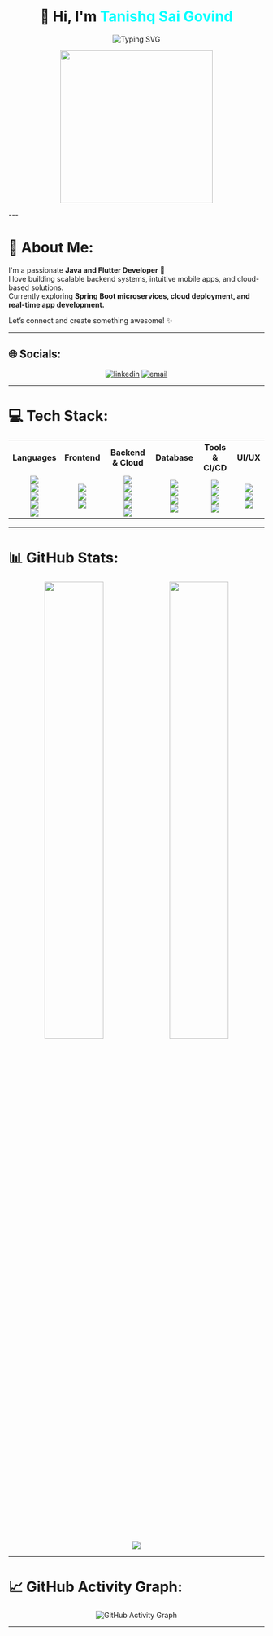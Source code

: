 <h1 align="center">
  👋 Hi, I'm <span style="color:#00FFFF;">Tanishq Sai Govind</span>
</h1>

<p align="center">
  <img src="https://readme-typing-svg.herokuapp.com?font=Fira+Code&size=30&duration=2000&pause=1000&color=00FFFF&center=true&vCenter=true&width=700&lines=Java+%7C+Flutter+Developer;Backend+%7C+Cloud+%7C+Mobile+Enthusiast;Let's+Build+Something+Awesome!" alt="Typing SVG" />
</p>

<p align="center">
  <img src="https://media.giphy.com/media/qgQUggAC3Pfv687qPC/giphy.gif" width="300" />
</p>
---

# 💫 About Me:
I'm a passionate **Java and Flutter Developer** 🚀  
I love building scalable backend systems, intuitive mobile apps, and cloud-based solutions.  
Currently exploring **Spring Boot microservices, cloud deployment, and real-time app development.**

Let’s connect and create something awesome! ✨

---

## 🌐 Socials:
<p align="center">
  <a href="https://linkedin.com/in/tanishq-sai-govind-7a7399259" target="blank"><img src="https://img.shields.io/badge/LinkedIn-%230077B5.svg?style=for-the-badge&logo=linkedin&logoColor=white" alt="linkedin" /></a>
  <a href="mailto:tanishqsaigovind@gmail.com" target="blank"><img src="https://img.shields.io/badge/Email-D14836?style=for-the-badge&logo=gmail&logoColor=white" alt="email" /></a>
</p>

---

# 💻 Tech Stack:

<table align="center">
  <tr>
    <th>Languages</th>
    <th>Frontend</th>
    <th>Backend & Cloud</th>
    <th>Database</th>
    <th>Tools & CI/CD</th>
    <th>UI/UX</th>
  </tr>
  <tr>
    <td align="center">
      <img src="https://img.shields.io/badge/Java-%23ED8B00.svg?style=for-the-badge&logo=openjdk&logoColor=white" /><br>
      <img src="https://img.shields.io/badge/Dart-%230175C2.svg?style=for-the-badge&logo=dart&logoColor=white" /><br>
      <img src="https://img.shields.io/badge/JavaScript-%23323330.svg?style=for-the-badge&logo=javascript&logoColor=%23F7DF1E" /><br>
      <img src="https://img.shields.io/badge/C-%2300599C.svg?style=for-the-badge&logo=c&logoColor=white" /><br>
      <img src="https://img.shields.io/badge/C++-%2300599C.svg?style=for-the-badge&logo=c%2B%2B&logoColor=white" />
    </td>
    <td align="center">
      <img src="https://img.shields.io/badge/HTML5-%23E34F26.svg?style=for-the-badge&logo=html5&logoColor=white" /><br>
      <img src="https://img.shields.io/badge/CSS3-%231572B6.svg?style=for-the-badge&logo=css3&logoColor=white" /><br>
      <img src="https://img.shields.io/badge/Flutter-%2302569B.svg?style=for-the-badge&logo=Flutter&logoColor=white" />
    </td>
    <td align="center">
      <img src="https://img.shields.io/badge/Spring-%236DB33F.svg?style=for-the-badge&logo=spring&logoColor=white" /><br>
      <img src="https://img.shields.io/badge/Node.js-6DA55F.svg?style=for-the-badge&logo=node.js&logoColor=white" /><br>
      <img src="https://img.shields.io/badge/Express.js-%23404d59.svg?style=for-the-badge&logo=express&logoColor=%2361DAFB" /><br>
      <img src="https://img.shields.io/badge/AWS-%23FF9900.svg?style=for-the-badge&logo=amazon-aws&logoColor=white" /><br>
      <img src="https://img.shields.io/badge/Firebase-%23039BE5.svg?style=for-the-badge&logo=firebase" />
    </td>
    <td align="center">
      <img src="https://img.shields.io/badge/MySQL-4479A1.svg?style=for-the-badge&logo=mysql&logoColor=white" /><br>
      <img src="https://img.shields.io/badge/Postgres-%23316192.svg?style=for-the-badge&logo=postgresql&logoColor=white" /><br>
      <img src="https://img.shields.io/badge/MongoDB-%234ea94b.svg?style=for-the-badge&logo=mongodb&logoColor=white" /><br>
      <img src="https://img.shields.io/badge/Redis-%23DD0031.svg?style=for-the-badge&logo=redis&logoColor=white" />
    </td>
    <td align="center">
      <img src="https://img.shields.io/badge/GitHub%20Actions-%232671E5.svg?style=for-the-badge&logo=githubactions&logoColor=white" /><br>
      <img src="https://img.shields.io/badge/Docker-%230db7ed.svg?style=for-the-badge&logo=docker&logoColor=white" /><br>
      <img src="https://img.shields.io/badge/Gradle-02303A.svg?style=for-the-badge&logo=Gradle&logoColor=white" /><br>
      <img src="https://img.shields.io/badge/Apache%20Maven-C71A36.svg?style=for-the-badge&logo=Apache%20Maven&logoColor=white" />
    </td>
    <td align="center">
      <img src="https://img.shields.io/badge/Figma-%23F24E1E.svg?style=for-the-badge&logo=figma&logoColor=white" /><br>
      <img src="https://img.shields.io/badge/Canva-%2300C4CC.svg?style=for-the-badge&logo=Canva&logoColor=white" /><br>
      <img src="https://img.shields.io/badge/Dribbble-EA4C89.svg?style=for-the-badge&logo=dribbble&logoColor=white" />
    </td>
  </tr>
</table>


---

# 📊 GitHub Stats:
<p align="center">
  <img src="https://github-readme-stats.vercel.app/api?username=tanishq-2208&theme=radical&hide_border=false&include_all_commits=true&count_private=true" width="48%" />
  <img src="https://github-readme-streak-stats.herokuapp.com/?user=tanishq-2208&theme=radical&hide_border=false" width="48%" />
</p>

<p align="center">
  <img src="https://github-readme-stats.vercel.app/api/top-langs/?username=tanishq-2208&theme=radical&hide_border=false&include_all_commits=true&count_private=true&layout=compact" />
</p>

---

# 📈 GitHub Activity Graph:
<p align="center">
  <img src="https://github-readme-activity-graph.cyclic.app/graph?username=tanishq-2208&theme=github-compact" alt="GitHub Activity Graph" />
</p>

---

<!-- Proudly created with GPRM ( https://gprm.itsvg.in ) -->

